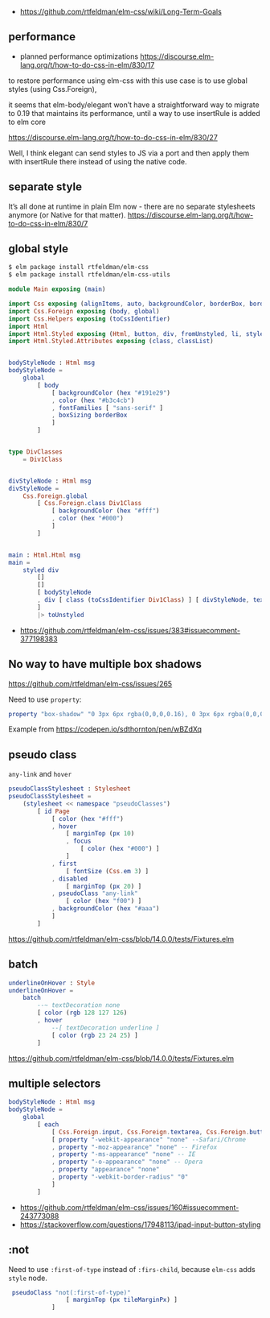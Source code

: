 - https://github.com/rtfeldman/elm-css/wiki/Long-Term-Goals

## performance

- planned performance optimizations https://discourse.elm-lang.org/t/how-to-do-css-in-elm/830/17

to restore performance using elm-css with this use case is to use global styles (using Css.Foreign), 

it seems that elm-body/elegant won’t have a straightforward way to migrate to 0.19 that maintains its performance, until a way to use insertRule is added to elm core

https://discourse.elm-lang.org/t/how-to-do-css-in-elm/830/27

Well, I think elegant can send styles to JS via a port and then apply them with insertRule there instead of using the native code.

## separate style

It’s all done at runtime in plain Elm now - there are no separate stylesheets anymore (or Native for that matter). https://discourse.elm-lang.org/t/how-to-do-css-in-elm/830/7
## global style

```bash
$ elm package install rtfeldman/elm-css
$ elm package install rtfeldman/elm-css-utils
```

```elm
module Main exposing (main)

import Css exposing (alignItems, auto, backgroundColor, borderBox, borderRadius, boxSizing, center, color, cursor, default, displayFlex, ellipsis, flexEnd, fontFamilies, fontSize, hex, hidden, justifyContent, listStyleType, margin, marginLeft, maxHeight, minHeight, minWidth, none, overflowX, overflowY, padding, padding2, paddingTop, pointer, px, rgba, textOverflow, width, zero)
import Css.Foreign exposing (body, global)
import Css.Helpers exposing (toCssIdentifier)
import Html
import Html.Styled exposing (Html, button, div, fromUnstyled, li, styled, text, toUnstyled, ul)
import Html.Styled.Attributes exposing (class, classList)


bodyStyleNode : Html msg
bodyStyleNode =
    global
        [ body
            [ backgroundColor (hex "#191e29")
            , color (hex "#b3c4cb")
            , fontFamilies [ "sans-serif" ]
            , boxSizing borderBox
            ]
        ]


type DivClasses
    = Div1Class


divStyleNode : Html msg
divStyleNode =
    Css.Foreign.global
        [ Css.Foreign.class Div1Class
            [ backgroundColor (hex "#fff")
            , color (hex "#000")
            ]
        ]


main : Html.Html msg
main =
    styled div
        []
        []
        [ bodyStyleNode
        , div [ class (toCssIdentifier Div1Class) ] [ divStyleNode, text "Hello world" ]
        ]
        |> toUnstyled
```

- https://github.com/rtfeldman/elm-css/issues/383#issuecomment-377198383

## No way to have multiple box shadows

https://github.com/rtfeldman/elm-css/issues/265

Need to use `property`:

```elm
property "box-shadow" "0 3px 6px rgba(0,0,0,0.16), 0 3px 6px rgba(0,0,0,0.23)"
```

Example from https://codepen.io/sdthornton/pen/wBZdXq

## pseudo class

`any-link` and `hover`

```elm
pseudoClassStylesheet : Stylesheet
pseudoClassStylesheet =
    (stylesheet << namespace "pseudoClasses")
        [ id Page
            [ color (hex "#fff")
            , hover
                [ marginTop (px 10)
                , focus
                    [ color (hex "#000") ]
                ]
            , first
                [ fontSize (Css.em 3) ]
            , disabled
                [ marginTop (px 20) ]
            , pseudoClass "any-link"
                [ color (hex "f00") ]
            , backgroundColor (hex "#aaa")
            ]
        ]
```

https://github.com/rtfeldman/elm-css/blob/14.0.0/tests/Fixtures.elm

## batch

```elm
underlineOnHover : Style
underlineOnHover =
    batch
        --~ textDecoration none
        [ color (rgb 128 127 126)
        , hover
            --[ textDecoration underline ]
            [ color (rgb 23 24 25) ]
        ]
```

https://github.com/rtfeldman/elm-css/blob/14.0.0/tests/Fixtures.elm

## multiple selectors

```elm
bodyStyleNode : Html msg
bodyStyleNode =
    global
        [ each
            [ Css.Foreign.input, Css.Foreign.textarea, Css.Foreign.button ]
            [ property "-webkit-appearance" "none" --Safari/Chrome
            , property "-moz-appearance" "none" -- Firefox
            , property "-ms-appearance" "none" -- IE
            , property "-o-appearance" "none" -- Opera
            , property "appearance" "none"
            , property "-webkit-border-radius" "0"
            ]
        ]
```

- https://github.com/rtfeldman/elm-css/issues/160#issuecomment-243773088
- https://stackoverflow.com/questions/17948113/ipad-input-button-styling

## :not

Need to use `:first-of-type` instead of `:firs-child`, because `elm-css` adds `style` node.

```elm
 pseudoClass "not(:first-of-type)"
                [ marginTop (px tileMarginPx) ]
            ]
```